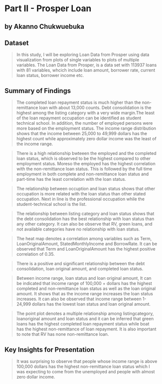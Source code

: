 # Part II - Prosper Loan
## by Akanno Chukwuebuka


## Dataset

> In this study, I will be exploring Loan Data from Prosper using data visualization from plots of single variables to plots of multiple variables. The Loan Data from Prosper, is a data set with 113937 loans with 81 variables, whcich include loan amount, borrower rate, current loan status, borrower income etc.


## Summary of Findings

> The completed loan repayment status is much higher than the non-remittance loan with about 13,000 counts. Debt consolidation is the highest among the listing category with a very wide margin.The least of the loan repayment occupation can be identified as student technical school. In addition, the number of employed persons were more based on the employment status. The income range distribution shows that the income between 25,000 to 49,999 dollars has the highest count while approximately zero dollar income was the least of the income range.

> There is a high relationship bwteeen the employed and the completed loan status, which is observed to be the highest compared to other employment status. Moreso the employed has the highest correlation with the non-remittance loan status. This is followed by the full time employment in both complete and non-remittance loan status and part-time has the least correlation with the loan status.

> The relationship between occuption and loan status shows that other occupation is more related with the loan status than other stated occupation. Next in line is the professional occupation while the student-technical school is the list.

> The relationship between listing category and loan status shows that the debt consolidation has the best relationship with loan status than any other category. It can also be observe that RV, green loans, and not available categories have no relationship with loan status.

> The heat map denotes a correlation among variables such as Term, LoanOriginalAmount, StatedMonthlyIncome and BorrowRate. It can be observed that Term and LoanOriginalAmount has the highest positive correlation of 0.35.

> There is a positive and significant relationship between the debt consolidation, loan original amount, and completed loan status.

> Between income range, loan status and loan original amount, It can be indicated that income range of 100,000 + dollars has the highest completed and non-remittance loan status as well as the loan original amount. It shows that as the income range increases the loan status increases. It can also be observed that income range between 1-24,999 dollars has the lowest loan status and loan original amount.

> The point plot denotes a multiple relationship among listingcategory, loanoriginal amount and loan status and it can be inferred that green loans has the highest completed loan repayment status while boat has the highest non-remittance of loan repayment. It is also important to note that RV has none non-remittance loan.


## Key Insights for Presentation

> It was surprising to observe that people whose income range is above 100,000 dollars has the highest non-remittance loan status which I was expecting to come from the unemployed and people with almost zero dollar income.